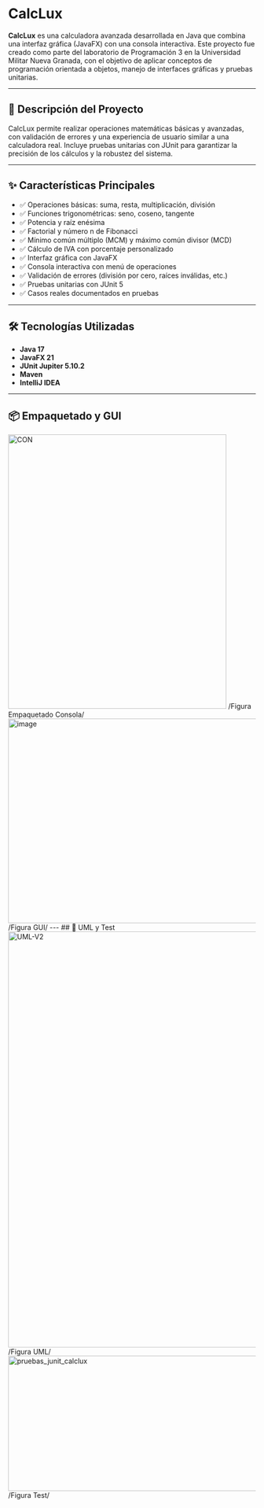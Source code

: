 # CalcLux

**CalcLux** es una calculadora avanzada desarrollada en Java que combina una interfaz gráfica (JavaFX) con una consola interactiva. Este proyecto fue creado como parte del laboratorio de Programación 3 en la Universidad Militar Nueva Granada, con el objetivo de aplicar conceptos de programación orientada a objetos, manejo de interfaces gráficas y pruebas unitarias.

---

## 🧠 Descripción del Proyecto

CalcLux permite realizar operaciones matemáticas básicas y avanzadas, con validación de errores y una experiencia de usuario similar a una calculadora real. Incluye pruebas unitarias con JUnit para garantizar la precisión de los cálculos y la robustez del sistema.

---

## ✨ Características Principales

- ✅ Operaciones básicas: suma, resta, multiplicación, división  
- ✅ Funciones trigonométricas: seno, coseno, tangente  
- ✅ Potencia y raíz enésima  
- ✅ Factorial y número n de Fibonacci  
- ✅ Mínimo común múltiplo (MCM) y máximo común divisor (MCD)  
- ✅ Cálculo de IVA con porcentaje personalizado  
- ✅ Interfaz gráfica con JavaFX  
- ✅ Consola interactiva con menú de operaciones  
- ✅ Validación de errores (división por cero, raíces inválidas, etc.)  
- ✅ Pruebas unitarias con JUnit 5  
- ✅ Casos reales documentados en pruebas  

---

## 🛠️ Tecnologías Utilizadas

- **Java 17**  
- **JavaFX 21**  
- **JUnit Jupiter 5.10.2**  
- **Maven**  
- **IntelliJ IDEA**

---

## 📦 Empaquetado y GUI
<img width="444" height="558" alt="CON" src="https://github.com/user-attachments/assets/ed030014-e421-4a20-bdae-bd013b8f27a8" />
/Figura Empaquetado Consola/
<img width="583" height="416" alt="image" src="https://github.com/user-attachments/assets/0c7d1ae9-2875-40c4-a774-6251a08ced13" />
/Figura GUI/
---
## 📄 UML y Test
<img width="981" height="846" alt="UML-V2" src="https://github.com/user-attachments/assets/eaacee01-6d56-4804-bb49-e77378eed144" />
/Figura UML/
<img width="675" height="275" alt="pruebas_junit_calclux" src="https://github.com/user-attachments/assets/b5e05120-8721-4083-adc9-165cc3c1ac1b" />
/Figura Test/




